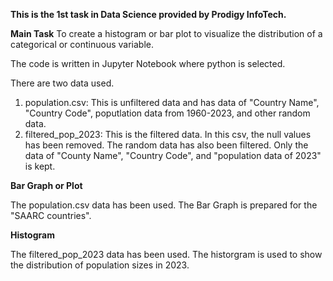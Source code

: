 **This is the 1st task in Data Science provided by Prodigy InfoTech.**

**Main Task**
To create a histogram or bar plot to visualize the distribution of a categorical or continuous variable.

The code is written in Jupyter Notebook where python is selected.

There are two data used. 
  1. population.csv: This is unfiltered data and has data of "Country Name", "Country Code", poputlation data from 1960-2023, and other random data.
  2. filtered_pop_2023: This is the filtered data. In this csv, the null values has been removed. The random data has also been filtered. Only the data of "County Name", "Country Code", and "population data of 2023" is kept.

**Bar Graph or Plot**

The population.csv data has been used. The Bar Graph is prepared for the "SAARC countries".

**Histogram**

The filtered_pop_2023 data has been used. The historgram is used to show the distribution of population sizes in 2023. 
